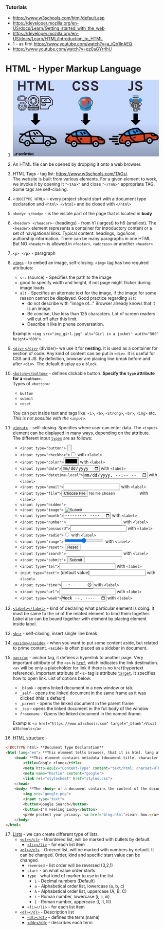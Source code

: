 ### Tutorials
+ https://www.w3schools.com/html/default.asp
+ https://developer.mozilla.org/en-US/docs/Learn/Getting_started_with_the_web
+ https://developer.mozilla.org/en-US/docs/Learn/HTML/Introduction_to_HTML
+ 1 - as first https://www.youtube.com/watch?v=a_iQb1lnAEQ
+ https://www.youtube.com/watch?v=qz0aGYrrlhU

# HTML - Hyper Markup Language
1. ![alt text](/images/htmlCssJs.jpg)
2. An HTML file can be opened by dropping it onto a web browser.
3.  HTML Tags - tag list: https://www.w3schools.com/TAGs/.  
The website is built from various elements. For a given element to work, we invoke it by opening it `"<TAG>"` and close `"</TAG>"` appropriate TAG. Some tags are self-closing.
4. `<!DOCTYPE HTML>` - every project should start with a document type declaration and `<html> </html>` and be closed with `</html>`
5. `<body> </body>` - is the visible part of the page that is located in **body**
6. `<header> </header>`- (headings) - from h1 (largest) to h6 (smallest). The `<header>` element represents a container for introductory content or a set of navigational links. Typical content: headings, logo/icon, authorship information. There can be many paragraphs in one HTML. But NO `<header>` is allowed in `<footer>`, `<address>` or another `<header>`
7. `<p> </p>` - paragraph
8. [`<img>`](https://www.w3schools.com/TAGs/tag_img.asp) - to embed an image, self-closing. `<img>` tag has two required attributes:
    + `src` (source) - Specifies the path to the image
    + good to specify width and height, if not page might flicker during image loads.
    + `alt` - Specifies an alternate text for the image, if the image for some reason cannot be displayed. Good practice regarding `alt`:
        + do not describe with "image of..." Browser already knows that it is an image.
        + Be concise, Use less than 125 characters. Lot of screen readers will cut off after this limit.
        + Describe it like in phone conversation.     
    
    Example: `<img src="img_girl.jpg" alt="Girl in a jacket" width="500" height="600">`
9. [`<div>` `</div>`](https://www.w3schools.com/TAGs/tag_div.asp) (divider)- we use it for **nesting**. It is used as a container for section of code. Any kind of content can be put in `<div>`. It is useful for CSS and JS. By definition, browser are placing line break before and after `<div>`. The default display as a `block`. 
10. [`<buton></buttom>`](https://www.w3schools.com/TAGs/tag_button.asp) - defines clickable button.  **Specify the `type` attribute for a `<button>`**.  
Types of `<button>`:
    + `button`
    + `submit`
    + `reset`   
    
    You can put inside text and tags like: `<i>`, `<b>`, `<strong>`, `<br>`, `<img>` etc. *This is not possible with the `<input>`*.
11. [`<input>`](https://www.w3schools.com/TAGs/tag_input.asp) - self-closing. Specifies where user can enter data. The `<input>` element can be displayed in many ways, depending on the attribute.  
The different input [`types`](https://www.w3schools.com/TAGs/att_input_type.asp) are as follows:
    + `<input type="button">` <input type="button">
    + `<input type="checkbox">`<input type="checkbox"> with `<label>`
    + `<input type="color">`<input type="color"> with `<label>`
    + `<input type="date">`<input type="date"> with `<label>`
    + `<input type="datetime-local">`<input type="datetime-local"> with `<label>`
    + `<input type="email">`<input type="email"> with `<label>`
    + `<input type="file">`<input type="file"> with `<label>`
    + `<input type="hidden">` <input type="hidden">
    + `<input type="image">` <input type="image">
    + `<input type="month">`<input type="month"> with `<label>`
    + `<input type="number">`<input type="number"> with `<label>`
    + `<input type="password">`<input type="password"> with `<label>`
    + `<input type="radio">`<input type="radio"> with `<label>`
    + `<input type="range">`<input type="range"> with `<label>`
    + `<input type="reset">` <input type="reset">
    + `<input type="search">`<input type="search"> with `<label>`
    + `<input type="submit">` <input type="submit">
    + `<input type="tel">`<input type="tel"> with `<label>`
    + `input type="text">` (default value)<input type="text"> with `<label>`
    + `<input type="time">`<input type="time"> with `<label>`
    + `<input type="url">`<input type="url"> with `<label>`
    + `<input type="week">`<input type="week"> with `<label>`
12. [`<label></label>`](https://www.w3schools.com/TAGs/tag_label.asp) - kind of declaring what particular element is doing. It must be same to the `id` of the related element to bind them together. Label also can be bound together with element by placing element inside label. 
13. [`<br>`](https://www.w3schools.com/TAGs/tag_br.asp) - self-closing, insert single line break
14. [`<aside></aside>`](https://www.w3schools.com/TAGS/tag_aside.asp) - when you want to put some content aside, but related to prime content. `<aside>` is often placed as a sidebar in document.
15. [`<a></a>`](https://www.w3schools.com/TAGs/tag_a.asp) - anchor tag, it defines a hyperlink to another page. Very important attribute of the `<a>` is [`href`](https://www.w3schools.com/tags/att_a_href.asp), witch indicates the link destination. `<a>` will be only a placeholder for link if there is no `href`(hypertext reference). Important attribute of `<a>` tag is attribute [`target`](https://www.w3schools.com/tags/att_a_target.asp). It specifies how to open link. List of options below:
    + `_blank` - opens linked document in a new window or tab.
    + `_self` - opens the linked document in the same frame as it was clicked (this is default)
    + `_parent` - opens the linked document in the parent frame
    + `_top` - opens the linked document in the full body of the window
    + `framename` - Opens the linked document in the named iframe. 
    
    Example: `<a href="https://www.w3schools.com" target="_blank">Visit W3Schools</a>`
16. [HTML structure](https://www.w3docs.com/snippets/html/html5-page-structure.html) - 
``` html
<!DOCTYPE html> **Document Type Declaration**
<html lang="en"> **This element tells browser, that it is html. lang attribute is nowadays unnecessary**
    <head> **This element contains metadata (document title, character set, styles, links, scripts), specific information about the web page that is not displayed to the user**
        <title>Google clone</title>
        <meta http-equiv="Content-Type" content="text/html; charset=UTF-8"/>
        <meta name="Martin" content="google">
        <link rel="stylesheet" href="styles.css">
    </head>
    <body> **The <body> of a document contains the content of the document. The content may be presented by a user agent in different ways. E.g., the content can be text, images, links, colors, graphics, etc.**
        <img src="google.png">
        <input type="text">
        <button>Google Search</button>
        <button>I'm Feeling Lucky</button>
        <p>We protect your privacy. <a href="blog.html">Learn how.</a></p>
    </body>
</html>
```
17. [Lists](https://www.w3schools.com/HTML/html_lists.asp) - we can create different type of lists.
    + [`<ul></ul>`](https://www.w3schools.com/TAGs/tag_ul.asp) - Unordered list, will be marked with bullets by default.
        + [`<li></li>`](https://www.w3schools.com/TAGs/tag_li.asp) - for each list item
    + [`<ol></ol>`](https://www.w3schools.com/TAGs/tag_ol.asp) - Ordered list, will be marked with numbers by default. It can be changed. Order, kind and specific start value can be changed.
        + `reversed` - list order will be reversed (3,2,1)
        + `start` - on what value order starts
        + `type` - what kind of marker to use in the list
            + `1` - Decimal numbers (Default)
            + `a` - Alphabetical order list, lowercase (a, b, c)
            + `A` - Alphabetical order list, uppercase (A, B, C)
            + `i` - Roman number, lowercase (i, ii, iii)
            + `I` - Roman number, uppercase (I, II, III)
        + `<li></li>` - for each list item
    + [`<dl></dl>`](https://www.w3schools.com/TAGs/tag_dl.asp) - Description list
        + [`<dt></dt>`](https://www.w3schools.com/TAGs/tag_dt.asp) - defines the term (name)
        + [`<dd></dd>`](https://www.w3schools.com/TAGs/tag_dd.asp) - describes each term